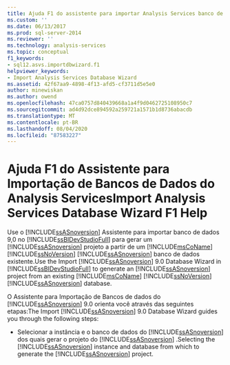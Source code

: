 ```yaml
---
title: Ajuda F1 do assistente para importar Analysis Services banco de dados | Microsoft Docs
ms.custom: ''
ms.date: 06/13/2017
ms.prod: sql-server-2014
ms.reviewer: ''
ms.technology: analysis-services
ms.topic: conceptual
f1_keywords:
- sql12.asvs.importdbwizard.f1
helpviewer_keywords:
- Import Analysis Services Database Wizard
ms.assetid: 42f67aa9-4898-4f13-afd5-cf3711d5e5e0
author: minewiskan
ms.author: owend
ms.openlocfilehash: 47ca0757d840439668a1a4f9d0462725108950c7
ms.sourcegitcommit: ad4d92dce894592a259721a1571b1d8736abacdb
ms.translationtype: MT
ms.contentlocale: pt-BR
ms.lasthandoff: 08/04/2020
ms.locfileid: "87583227"
---
```

# <a name="import-analysis-services-database-wizard-f1-help"></a><span data-ttu-id="db1f2-102">Ajuda F1 do Assistente para Importação de Bancos de Dados do Analysis Services</span><span class="sxs-lookup"><span data-stu-id="db1f2-102">Import Analysis Services Database Wizard F1 Help</span></span>
  <span data-ttu-id="db1f2-103">Use o [!INCLUDE[ssASnoversion](../includes/ssasnoversion-md.md)] Assistente para importar banco de dados 9,0 no [!INCLUDE[ssBIDevStudioFull](../includes/ssbidevstudiofull-md.md)] para gerar um [!INCLUDE[ssASnoversion](../includes/ssasnoversion-md.md)] projeto a partir de um [!INCLUDE[msCoName](../includes/msconame-md.md)] [!INCLUDE[ssNoVersion](../includes/ssnoversion-md.md)] [!INCLUDE[ssASnoversion](../includes/ssasnoversion-md.md)] banco de dados existente.</span><span class="sxs-lookup"><span data-stu-id="db1f2-103">Use the Import [!INCLUDE[ssASnoversion](../includes/ssasnoversion-md.md)] 9.0 Database Wizard in [!INCLUDE[ssBIDevStudioFull](../includes/ssbidevstudiofull-md.md)] to generate an [!INCLUDE[ssASnoversion](../includes/ssasnoversion-md.md)] project from an existing [!INCLUDE[msCoName](../includes/msconame-md.md)] [!INCLUDE[ssNoVersion](../includes/ssnoversion-md.md)] [!INCLUDE[ssASnoversion](../includes/ssasnoversion-md.md)] database.</span></span>  
  
 <span data-ttu-id="db1f2-104">O Assistente para Importação de Bancos de dados do [!INCLUDE[ssASnoversion](../includes/ssasnoversion-md.md)] 9.0 orienta você através das seguintes etapas:</span><span class="sxs-lookup"><span data-stu-id="db1f2-104">The Import [!INCLUDE[ssASnoversion](../includes/ssasnoversion-md.md)] 9.0 Database Wizard guides you through the following steps:</span></span>  
  
-   <span data-ttu-id="db1f2-105">Selecionar a instância e o banco de dados do [!INCLUDE[ssASnoversion](../includes/ssasnoversion-md.md)] dos quais gerar o projeto do [!INCLUDE[ssASnoversion](../includes/ssasnoversion-md.md)] .</span><span class="sxs-lookup"><span data-stu-id="db1f2-105">Selecting the [!INCLUDE[ssASnoversion](../includes/ssasnoversion-md.md)] instance and database from which to generate the [!INCLUDE[ssASnoversion](../includes/ssasnoversion-md.md)] project.</span></span>  
  
  
